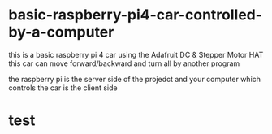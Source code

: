 # basic-raspberry-pi4-car-controlled-by-a-computer
this is a basic raspberry pi 4 car using the Adafruit DC & Stepper Motor HAT
this car can move forward/backward and turn all by another program

the raspberry pi is the server side of the projedct and your computer which controls the car is the client side

<h1>test</h1>
